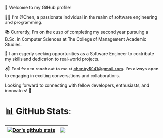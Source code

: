 👋 Welcome to my GitHub profile!

👨‍💻 I'm @Chen, a passionate individual in the realm of software engineering and programming.

📚 Currently, I'm on the cusp of completing my second year pursuing a B.Sc. in Computer Sciences at The College of Management Academic Studies.

💼 I am eagerly seeking opportunities as a Software Engineer to contribute my skills and dedication to real-world projects.

📬 Feel free to reach out to me at chenby5941@gmail.com. I'm always open to engaging in exciting conversations and collaborations.

Looking forward to connecting with fellow developers, enthusiasts, and innovators! 🚀

# 📊 GitHub Stats:
| <a href="https://github.com/ChenB-Y/github-readme-stats"><img align="center" src="https://github-readme-stats.vercel.app/api?username=ChenHaz&show_icons=true&hide_border=false&theme=merko" alt="Dor's github stats" /></a> | <a href="https://github.com/ChenB-Y/github-readme-stats"><img align="center" src="https://github-readme-stats.vercel.app/api/top-langs/?username=ChenHaz&layout=compact&theme=merko&hide_border=true&hide=jupyter%20notebook" /></a> |
| ------------- | ------------- |

<!---
ChenHaz/ChenHaz is a ✨ special ✨ repository because its `README.md` (this file) appears on your GitHub profile.
You can click the Preview link to take a look at your changes.
--->
